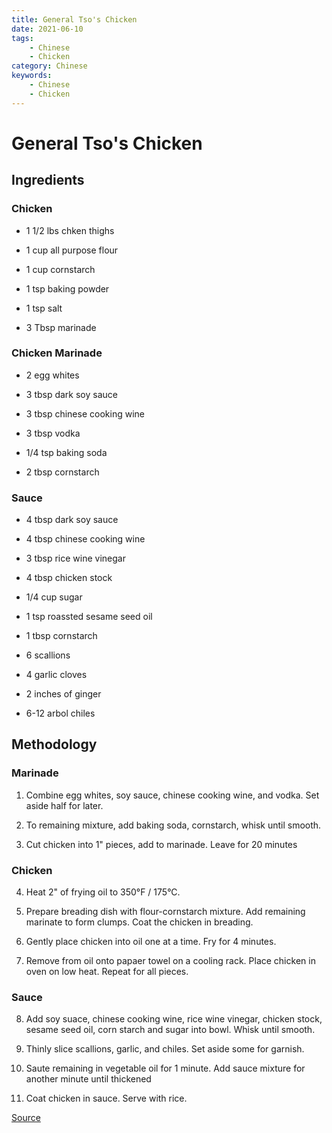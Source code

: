 ```yaml
---
title: General Tso's Chicken
date: 2021-06-10
tags:
    - Chinese
    - Chicken
category: Chinese
keywords:
    - Chinese
    - Chicken
---
```


# General Tso's Chicken

## Ingredients

### Chicken

- 1 1/2 lbs chken thighs

- 1 cup all purpose flour

- 1 cup cornstarch

- 1 tsp baking powder

- 1 tsp salt

- 3 Tbsp marinade

### Chicken Marinade

- 2 egg whites

- 3 tbsp dark soy sauce

- 3 tbsp chinese cooking wine

- 3 tbsp vodka

- 1/4 tsp baking soda

- 2 tbsp cornstarch

### Sauce

- 4 tbsp dark soy sauce

- 4 tbsp chinese cooking wine

- 3 tbsp rice wine vinegar

- 4 tbsp chicken stock

- 1/4 cup sugar

- 1 tsp roassted sesame seed oil

- 1 tbsp cornstarch

- 6 scallions

- 4 garlic cloves

- 2 inches of ginger

- 6-12 arbol chiles

## Methodology

### Marinade

1. Combine egg whites, soy sauce, chinese cooking wine, and vodka. Set aside half for later.

2. To remaining mixture, add baking soda, cornstarch, whisk until smooth.

3. Cut chicken into 1" pieces, add to marinade. Leave for 20 minutes

### Chicken

4. Heat 2" of frying oil to 350°F / 175°C.

5. Prepare breading dish with flour-cornstarch mixture. Add remaining marinate to form clumps. Coat the chicken in breading.

6. Gently place chicken into oil one at a time. Fry for 4 minutes.

7. Remove from oil onto papaer towel on a cooling rack. Place chicken in oven on low heat. Repeat for all pieces.

### Sauce

8. Add soy suace, chinese cooking wine, rice wine vinegar, chicken stock, sesame seed oil, corn starch and sugar into bowl. Whisk until smooth.

9. Thinly slice scallions, garlic, and chiles. Set aside some for garnish.

10. Saute remaining in vegetable oil for 1 minute. Add sauce mixture for another minute until thickened

11. Coat chicken in sauce. Serve with rice.

[Source](https://basicswithbabish.co/basicsepisodes/generaltsoschicken)